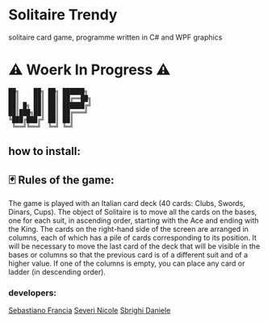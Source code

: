 # Solitaire Trendy
solitaire card game, programme written in C# and WPF graphics 
# ⚠️ Woerk In Progress ⚠️

```
██╗    ██╗ ██╗ ██████╗
██║    ██║ ██║ ██╔══██╗
██║ █╗ ██║ ██║ ██████╔╝
██║███╗██║ ██║ ██╔═══╝
╚███╔███╔╝ ██║ ██║
 ╚══╝╚══╝  ╚═╝ ╚═╝
```


                                                                                                                                  

## how to install:

## 🃏 Rules of the game:
The game is played with an Italian card deck (40 cards: Clubs, Swords, Dinars, Cups).
The object of Solitaire is to move all the cards on the bases, one for each suit, in ascending order, starting with the Ace and ending with the King.
The cards on the right-hand side of the screen are arranged in columns, each of which has a pile of cards corresponding to its position.
It will be necessary to move the last card of the deck that will be visible in the bases or columns so that the previous card is of a different suit and of a higher value.
If one of the columns is empty, you can place any card or ladder (in descending order). 

### developers:
[Sebastiano Francia](https://github.com/SebastianoFrancia)
[Severi Nicole](https://github.com/nicoleSeverii)
[Sbrighi Daniele](https://github.com/pataccon)